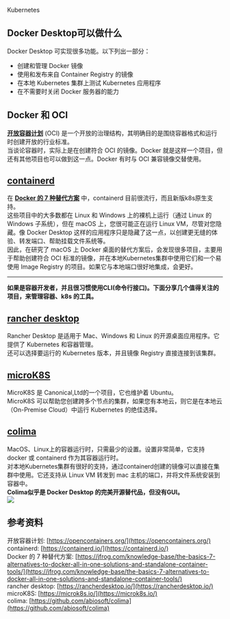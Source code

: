 Kubernetes
<a name="ws2Do"></a>
## Docker Desktop可以做什么
Docker Desktop 可实现很多功能。以下列出一部分：

- 创建和管理 Docker 镜像
- 使用和发布来自 Container Registry 的镜像
- 在本地 Kubernetes 集群上测试 Kubernetes 应用程序
- 在不需要时关闭 Docker 服务器的能力
<a name="KcMk1"></a>
## Docker 和 OCI
[**开放容器计划**](https://opencontainers.org/) (OCI) 是一个开放的治理结构，其明确目的是围绕容器格式和运行时创建开放的行业标准。<br />当谈论容器时，实际上是在创建符合 OCI 的镜像。Docker 就是这样一个项目，但还有其他项目也可以做到这一点。Docker 有时与 OCI 兼容镜像交替使用。
<a name="HX7IW"></a>
## [containerd](https://containerd.io/)
在 [**Docker 的 7 种替代方案**](https://jfrog.com/knowledge-base/the-basics-7-alternatives-to-docker-all-in-one-solutions-and-standalone-container-tools/) 中，containerd 目前很流行，而且新版k8s原生支持。<br />这些项目中的大多数都在 Linux 和 Windows 上的裸机上运行（通过 Linux 的 Windows 子系统），但在 macOS 上，您很可能正在运行 Linux VM，尽管对您隐藏。像 Docker Desktop 这样的应用程序只是隐藏了这一点，以创建更无缝的体验、转发端口、帮助挂载文件系统等。<br />因此，在研究了 macOS 上 Docker 桌面的替代方案后，会发现很多项目，主要用于帮助创建符合 OCI 标准的镜像，并在本地Kubernetes集群中使用它们和一个易使用 Image Registry 的项目。如果它与本地端口很好地集成，会更好。

---

**如果是容器开发者，并且很习惯使用CLI(命令行接口)。下面分享几个值得关注的项目，来管理容器、k8s 的工具。**
<a name="pZJYd"></a>
## [rancher desktop](https://rancherdesktop.io/)
Rancher Desktop 是适用于 Mac、Windows 和 Linux 的开源桌面应用程序。它提供了 Kubernetes 和容器管理。<br />还可以选择要运行的 Kubernetes 版本，并且镜像 Registry 直接连接到该集群。
<a name="sKZgU"></a>
## [microK8S](https://microk8s.io/)
MicroK8S 是 Canonical,Ltd的一个项目，它也维护着 Ubuntu。<br />MicroK8S 可以帮助您创建跨多个节点的集群，如果您有本地云，则它是在本地云（On-Premise Cloud）中运行 Kubernetes 的绝佳选择。
<a name="XUQF3"></a>
## [colima](https://github.com/abiosoft/colima)
MacOS、Linux上的容器运行时，只需最少的设置。设置非常简单，它支持 docker 或 containerd 作为其容器运行时。<br />对本地Kubernetes集群有很好的支持，通过containerd创建的镜像可以直接在集群中使用。它还支持从 Linux VM 转发到 mac 主机的端口，并将文件系统安装到容器中。<br />**Colima似乎是 Docker Desktop 的完美开源替代品，但没有GUI。**<br />![](https://cdn.nlark.com/yuque/0/2021/gif/396745/1640574548232-8b9b70a6-75de-484c-b9c7-f046208c89f7.gif#clientId=u0e741410-1ff6-4&from=paste&id=ucecf5b54&originHeight=449&originWidth=721&originalType=url&ratio=1&rotation=0&showTitle=false&status=done&style=none&taskId=u9da3426b-074b-4d2c-9234-1bb71de3abf&title=)
<a name="S6Vdi"></a>
## 参考资料
开放容器计划: [https://opencontainers.org/](https://opencontainers.org/)<br />containerd: [https://containerd.io/](https://containerd.io/)<br />Docker 的 7 种替代方案: [https://jfrog.com/knowledge-base/the-basics-7-alternatives-to-docker-all-in-one-solutions-and-standalone-container-tools/](https://jfrog.com/knowledge-base/the-basics-7-alternatives-to-docker-all-in-one-solutions-and-standalone-container-tools/)<br />rancher desktop: [https://rancherdesktop.io/](https://rancherdesktop.io/)<br />microK8S: [https://microk8s.io/](https://microk8s.io/)<br />colima: [https://github.com/abiosoft/colima](https://github.com/abiosoft/colima)
